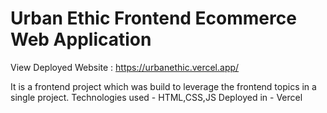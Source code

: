 # Urban Ethic Frontend Ecommerce Web Application 
View Deployed Website : https://urbanethic.vercel.app/

It is a frontend project which was build to leverage the frontend topics in a single project. 
Technologies used - HTML,CSS,JS
Deployed in - Vercel 
